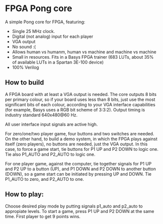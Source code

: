 # FPGA Pong core
A simple Pong core for FPGA, featuring:
- Single 25 MHz clock.
- Digital (not analog) input for each player
- VGA output
- No sound :(
- Allows human vs humanm, human vs machine and machine vs machine
- Small in resources. Fits in a Basys FPGA trainer (683 LUTs, about 35% of available LUTs in a Spartan 3E-100 device)
- 100% Verilog

## How to build
A FPGA board with at least a VGA output is needed. The core outputs 8 bits per primary colour, so if your board uses less than 8 bits, just use the most significant bits of each colour, according to your VGA interface capabilities (for example, Basys uses a RGB bit scheme of 3:3:2). Output timing is industry standard 640x480@60 Hz.

All user interface input signals are active high.

For zero/one/two player game, four buttons and two switches are needed. On the other hand, to build a demo system, in which the FPGA plays against itself (zero players), no buttons are needed, just the VGA output. In this case, to force a game start, tie buttons for P1 UP and P2 DOWN to logic one. Tie also P1_AUTO and P2_AUTO to logic one.

For one player game, against the computer, tie together signals for P1 UP and P2 UP to a button (UP), and P1 DOWN and P2 DOWN to another button (DOWN), so a game start can be initiated by pressing UP and DOWN. Tie P1_AUTO to zero, and P2_AUTO to one.

## How to play:
Choose desired play mode by putting signals p1_auto and p2_auto to appropiate levels. To start a game, press P1 UP and P2 DOWN at the same time. First player to get 9 points wins.
